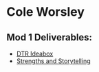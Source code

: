 # Cole Worsley


## Mod 1 Deliverables:
* [DTR Ideabox](https://gist.github.com/coleworsley/49f030c5c284f3efd8ba35abfa1bcb02)
* [Strengths and Storytelling](https://gist.github.com/coleworsley/fe6fa948254d77957aab3cf5cfe83394)
